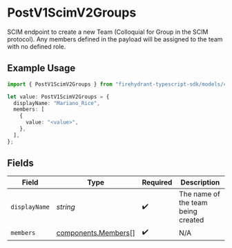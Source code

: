# PostV1ScimV2Groups

SCIM endpoint to create a new Team (Colloquial for Group in the SCIM protocol). Any members defined in the payload will be assigned to the team with no defined role.

## Example Usage

```typescript
import { PostV1ScimV2Groups } from "firehydrant-typescript-sdk/models/components";

let value: PostV1ScimV2Groups = {
  displayName: "Mariano_Rice",
  members: [
    {
      value: "<value>",
    },
  ],
};
```

## Fields

| Field                                                      | Type                                                       | Required                                                   | Description                                                |
| ---------------------------------------------------------- | ---------------------------------------------------------- | ---------------------------------------------------------- | ---------------------------------------------------------- |
| `displayName`                                              | *string*                                                   | :heavy_check_mark:                                         | The name of the team being created                         |
| `members`                                                  | [components.Members](../../models/components/members.md)[] | :heavy_check_mark:                                         | N/A                                                        |